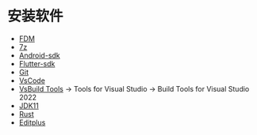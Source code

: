 # 安装软件

 - [FDM](https://www.freedownloadmanager.org/zh/)
 - [7z](https://www.7-zip.org/)
 - [Android-sdk](https://drive.google.com/file/d/1YwfBo_IK06eH5yrHc2xBBZYh0-6do6it/view)
 - [Flutter-sdk](https://docs.flutter.dev/get-started/install/windows/desktop?tab=download#install-the-flutter-sdk)
 - [Git](https://git-scm.com/download/win)
 - [VsCode](https://code.visualstudio.com/)
 - [VsBuild Tools](https://visualstudio.microsoft.com/downloads/) -> Tools for Visual Studio -> Build Tools for Visual Studio 2022
 - [JDK11](https://www.oracle.com/java/technologies/downloads/#java11)
 - [Rust](https://www.rust-lang.org/tools/install)
 - [Editplus](https://www.editplus.com/download.html)

```bash


```